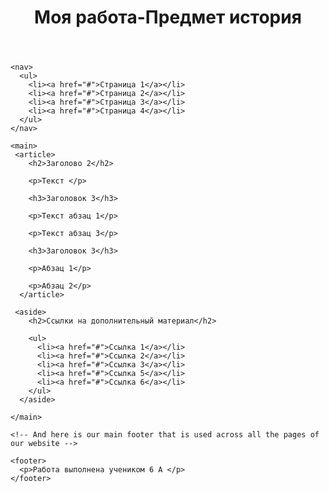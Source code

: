 <html>
  <head>
    <title>My page title</title>
  </head>

  <body>
     <header>
      <h1>Моя работа-Предмет история </h1>
    </header>

    <nav>
      <ul>
        <li><a href="#">Страница 1</a></li>
        <li><a href="#">Страница 2</a></li>
        <li><a href="#">Страница 3</a></li>
        <li><a href="#">Страница 4</a></li>
      </ul>     
    </nav>

    <main>
     <article>
        <h2>Заголово 2</h2>

        <p>Текст </p>

        <h3>Заголовок 3</h3>

        <p>Текст абзац 1</p>

        <p>Текст абзац 3</p>

        <h3>Заголовок 3</h3>

        <p>Абзац 1</p>

        <p>Абзац 2</p>
      </article>

     <aside>
        <h2>Ссылки на дополнительный материал</h2>

        <ul>
          <li><a href="#">Ссылка 1</a></li>
          <li><a href="#">Ссылка 2</a></li>
          <li><a href="#">Ссылка 3</a></li>
          <li><a href="#">Ссылка 5</a></li>
          <li><a href="#">Ссылка 6</a></li>
        </ul>
      </aside>

    </main>

    <!-- And here is our main footer that is used across all the pages of our website -->

    <footer>
      <p>Работа выполнена учеником 6 А </p>
    </footer>

  </body>
</html>
